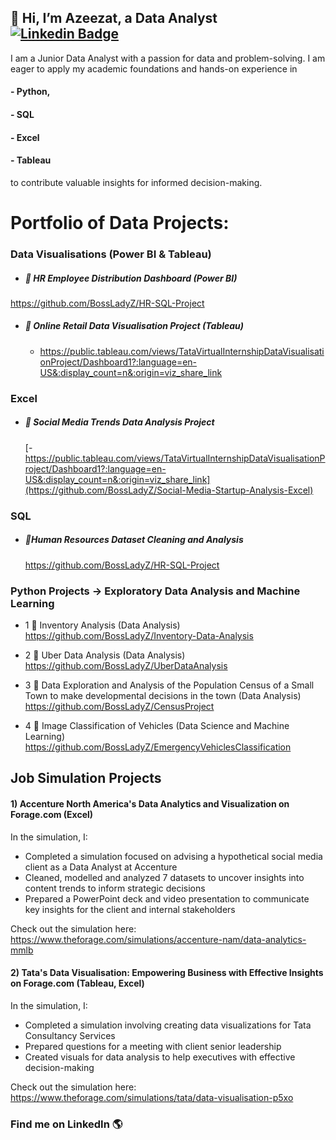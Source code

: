 ## 👋 Hi, I’m Azeezat, a Data Analyst [![Linkedin Badge](https://img.shields.io/badge/-LinkedIn-blue?style=flat-square&logo=Linkedin&logoColor=white&link=https://www.linkedin.com/in/sambayo/)](https://www.linkedin.com/in/azeezat-busari/)
<!-- ![Docker](https://img.shields.io/badge/-Docker-fff?&logo=Docker) -->
I am a Junior Data Analyst with a passion for data and problem-solving. I am eager to apply my academic foundations and hands-on experience in 
####  - Python, 
####  - SQL 
####  - Excel
####  - Tableau
to contribute valuable insights for informed decision-making.

# Portfolio of Data Projects:

### Data Visualisations (Power BI & Tableau)
- ##### 🎈  HR Employee Distribution Dashboard (Power BI)
https://github.com/BossLadyZ/HR-SQL-Project

- ##### 🎈  Online Retail Data Visualisation Project  (Tableau)
     - https://public.tableau.com/views/TataVirtualInternshipDataVisualisationProject/Dashboard1?:language=en-US&:display_count=n&:origin=viz_share_link
<!--- ## SQL Projects include:--->

### Excel
- ##### 🎈  Social Media Trends Data Analysis Project 
   [- https://public.tableau.com/views/TataVirtualInternshipDataVisualisationProject/Dashboard1?:language=en-US&:display_count=n&:origin=viz_share_link](https://github.com/BossLadyZ/Social-Media-Startup-Analysis-Excel)
### SQL 
- ##### 🎈Human Resources Dataset Cleaning and Analysis
  https://github.com/BossLadyZ/HR-SQL-Project
  
### Python Projects -> Exploratory Data Analysis and Machine Learning
- 1 🎈 Inventory Analysis (Data Analysis)
https://github.com/BossLadyZ/Inventory-Data-Analysis

- 2 🎈 Uber Data Analysis (Data Analysis)
https://github.com/BossLadyZ/UberDataAnalysis

- 3 🎈 Data Exploration and Analysis of the Population Census of a Small Town to make developmental decisions in the town (Data Analysis)
https://github.com/BossLadyZ/CensusProject
 
- 4 🎈 Image Classification of Vehicles (Data Science and Machine Learning)
https://github.com/BossLadyZ/EmergencyVehiclesClassification

   
## Job Simulation Projects
  #### 1) Accenture North America's Data Analytics and Visualization on Forage.com (Excel) 
  In the simulation, I: 
   - Completed a simulation focused on advising a hypothetical social media client as a Data Analyst at Accenture
   - Cleaned, modelled and analyzed 7 datasets to uncover insights into content trends to inform strategic decisions
   - Prepared a PowerPoint deck and video presentation to communicate key insights for the client and internal stakeholders
   
Check out the simulation here: https://www.theforage.com/simulations/accenture-nam/data-analytics-mmlb

#### 2) Tata's Data Visualisation: Empowering Business with Effective Insights on Forage.com (Tableau, Excel)
In the simulation, I:
   - Completed a simulation involving creating data visualizations for Tata Consultancy Services
   - Prepared questions for a meeting with client senior leadership
   - Created visuals for data analysis to help executives with effective decision-making
 
Check out the simulation here: https://www.theforage.com/simulations/tata/data-visualisation-p5xo

### Find me on LinkedIn 🌎



<!-- - 💞️ I’m looking to collaborate on interesting FrontEnd Web development projects, particularly ones in agriculture.
[![Linkedin Badge](https://img.shields.io/badge/-LinkedIn-blue?style=flat-square&logo=Linkedin&logoColor=white&link=https://www.linkedin.com/in/sambayo/)](https://www.linkedin.com/in/azeezat-busari/)
- 📫 Reach me on busariazeezat@gmail.com | twitter: @azeezatu_ 

-->

<!---
BossLadyZ/BossLadyZ is a ✨ special ✨ repository because its `README.md` (this file) appears on your GitHub profile.
You can click the Preview link to take a look at your changes.
--->




